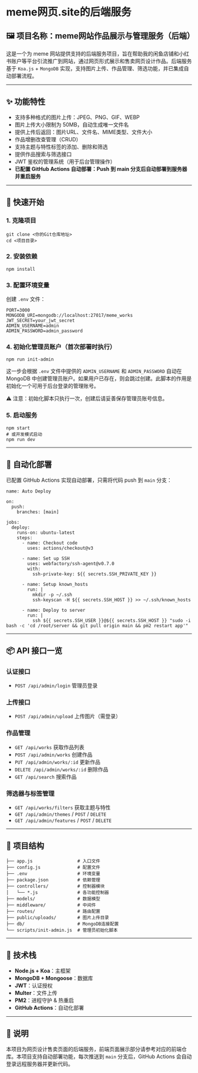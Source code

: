 # meme网页.site的后端服务

## 🖼 项目名称：meme网站作品展示与管理服务（后端）

这是一个为 meme 网站提供支持的后端服务项目，旨在帮助我的闲鱼店铺和小红书账户等平台引流推广到网站，通过网页形式展示和售卖网页设计作品。后端服务基于 `Koa.js` + `MongoDB` 实现，支持图片上传、作品管理、筛选功能，并已集成自动部署流程。

------

## ✨ 功能特性

- 支持多种格式的图片上传：JPEG、PNG、GIF、WEBP
- 图片上传大小限制为 50MB，自动生成唯一文件名
- 提供上传后返回：图片URL、文件名、MIME类型、文件大小
- 作品增删改查管理（CRUD）
- 支持主题与特性标签的添加、删除和筛选
- 提供作品搜索与筛选接口
- JWT 鉴权的管理系统（用于后台管理操作）
- **已配置 GitHub Actions 自动部署：Push 到 main 分支后自动部署到服务器并重启服务**

------

## 🚀 快速开始

### 1. 克隆项目

```
git clone <你的Git仓库地址>
cd <项目目录>
```

### 2. 安装依赖

```
npm install
```

### 3. 配置环境变量

创建 `.env` 文件：

```
PORT=3000
MONGODB_URI=mongodb://localhost:27017/meme_works
JWT_SECRET=your_jwt_secret
ADMIN_USERNAME=admin
ADMIN_PASSWORD=admin_password
```

### 4. **初始化管理员账户（首次部署时执行）**

```
npm run init-admin
```

这一步会根据 `.env` 文件中提供的 `ADMIN_USERNAME` 和 `ADMIN_PASSWORD` 自动在 MongoDB 中创建管理员账户。如果用户已存在，则会跳过创建。此脚本的作用是初始化一个可用于后台登录的管理账号。

⚠️ 注意：初始化脚本只执行一次，创建后请妥善保存管理员账号信息。

### 5. 启动服务

```
npm start
# 或开发模式启动
npm run dev
```

------

## 🔧 自动化部署

已配置 GitHub Actions 实现自动部署，只需将代码 push 到 `main` 分支：

```
name: Auto Deploy

on:
  push:
    branches: [main]

jobs:
  deploy:
    runs-on: ubuntu-latest
    steps:
      - name: Checkout code
        uses: actions/checkout@v3

      - name: Set up SSH
        uses: webfactory/ssh-agent@v0.7.0
        with:
          ssh-private-key: ${{ secrets.SSH_PRIVATE_KEY }}

      - name: Setup known_hosts
        run: |
          mkdir -p ~/.ssh
          ssh-keyscan -H ${{ secrets.SSH_HOST }} >> ~/.ssh/known_hosts

      - name: Deploy to server
        run: |
          ssh ${{ secrets.SSH_USER }}@${{ secrets.SSH_HOST }} "sudo -i bash -c 'cd /root/server && git pull origin main && pm2 restart app'"
```

------

## 📦 API 接口一览

### 认证接口

- `POST /api/admin/login` 管理员登录

### 上传接口

- `POST /api/admin/upload` 上传图片（需登录）

### 作品管理

- `GET /api/works` 获取作品列表
- `POST /api/admin/works` 创建作品
- `PUT /api/admin/works/:id` 更新作品
- `DELETE /api/admin/works/:id` 删除作品
- `GET /api/search` 搜索作品

### 筛选器与标签管理

- `GET /api/works/filters` 获取主题与特性
- `GET /api/admin/themes` / `POST` / `DELETE`
- `GET /api/admin/features` / `POST` / `DELETE`

------

## 📁 项目结构

```
├── app.js                 # 入口文件
├── config.js              # 配置文件
├── .env                   # 环境变量
├── package.json           # 依赖管理
├── controllers/           # 控制器模块
│   └── *.js               # 各功能控制器
├── models/                # 数据模型
├── middleware/            # 中间件
├── routes/                # 路由配置
├── public/uploads/        # 图片上传目录
├── db/                    # MongoDB连接配置
└── scripts/init-admin.js  # 管理员初始化脚本
```

------

## 🧱 技术栈

- **Node.js + Koa**：主框架
- **MongoDB + Mongoose**：数据库
- **JWT**：认证授权
- **Multer**：文件上传
- **PM2**：进程守护 & 热重启
- **GitHub Actions**：自动化部署

------

## 📢 说明

本项目为网页设计售卖页面的后端服务，前端页面展示部分请参考对应的前端仓库。本项目支持自动部署功能，每次推送到 `main` 分支后，GitHub Actions 会自动登录远程服务器并更新代码。

